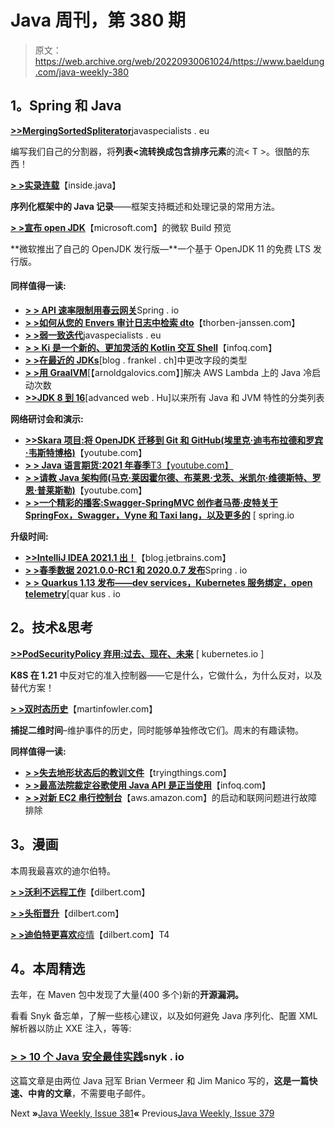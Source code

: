 # Java 周刊，第 380 期

> 原文：<https://web.archive.org/web/20220930061024/https://www.baeldung.com/java-weekly-380>

## 1。Spring 和 Java

[**>>MergingSortedSpliterator**](https://web.archive.org/web/20220628053707/https://www.javaspecialists.eu/archive/Issue289-MergingSortedSpliterator.html)javaspecialists . eu

编写我们自己的分割器，将**列表<流<T>转换成包含排序元素**的流< T >。很酷的东西！

[**> >实录连载**](https://web.archive.org/web/20220628053707/https://inside.java/2021/04/06/record-serialization-in-practise/)【inside.java】

**序列化框架中的 Java 记录**——框架支持概述和处理记录的常用方法。

[**> >宣布 open JDK**](https://web.archive.org/web/20220628053707/https://devblogs.microsoft.com/java/announcing-preview-of-microsoft-build-of-openjdk/)【microsoft.com】的微软 Build 预览

**微软推出了自己的 OpenJDK 发行版—**一个基于 OpenJDK 11 的免费 LTS 发行版。

#### 同样值得一读:

*   [**> > API 速率限制用春云网关**](https://web.archive.org/web/20220628053707/https://spring.io/blog/2021/04/05/api-rate-limiting-with-spring-cloud-gateway)Spring . io
*   [**> >如何从您的 Envers 审计日志中检索 dto**](https://web.archive.org/web/20220628053707/https://thorben-janssen.com/envers-dto/)【thorben-janssen.com】
*   [**> >弱一致迭代**](https://web.archive.org/web/20220628053707/https://www.javaspecialists.eu/archive/Issue288-Weakly-Consistent-Iteration.html)javaspecialists . eu
*   [**> > Ki 是一个新的、更加灵活的 Kotlin 交互 Shell**](https://web.archive.org/web/20220628053707/https://www.infoq.com/news/2021/04/ki-kotlin-interactive-shell)【infoq.com】
*   [**> >在最近的 JDKs**](https://web.archive.org/web/20220628053707/https://blog.frankel.ch/changing-field-type-recent-jdks/)[blog . frankel . ch]中更改字段的类型
*   [**> >用 GraalVM**](https://web.archive.org/web/20220628053707/https://arnoldgalovics.com/tackling-java-cold-startup-times-on-aws-lambda-with-graalvm/)[【arnoldgalovics.com】]解决 AWS Lambda 上的 Java 冷启动次数
*   [**>>JDK 8 到 16**](https://web.archive.org/web/20220628053707/https://advancedweb.hu/a-categorized-list-of-all-java-and-jvm-features-since-jdk-8-to-16/)[advanced web . Hu]以来所有 Java 和 JVM 特性的分类列表

**网络研讨会和演示:**

*   [**>>Skara 项目:将 OpenJDK 迁移到 Git 和 GitHub(埃里克·迪韦布拉德和罗宾·韦斯特博格)**](https://web.archive.org/web/20220628053707/https://www.youtube.com/watch?v=-pBgplk7fVk)【youtube.com】
*   [**> > Java 语言期货:2021 年春季**T3【youtube.com】](https://web.archive.org/web/20220628053707/https://www.youtube.com/watch?v=K9SVV0XNIP8)
*   [**> >请教 Java 架构师(马克·莱因霍尔德、布莱恩·戈茨、米凯尔·维德斯特、罗恩·普莱斯勒)**](https://web.archive.org/web/20220628053707/https://www.youtube.com/watch?v=CVE4bWvuD3o)【youtube.com】
*   [**> >一个精彩的播客:Swagger-SpringMVC 创作者马蒂·皮特关于 SpringFox，Swagger，Vyne 和 Taxi lang，以及更多的**](https://web.archive.org/web/20220628053707/https://spring.io/blog/2021/04/01/a-bootiful-podcast-swagger-springmvc-creator-marty-pitt-on-springfox-swagger-vyne-and-taxi-lang-and-much-more) [ spring.io

**升级时间:**

*   [**>>IntelliJ IDEA 2021.1 出！**](https://web.archive.org/web/20220628053707/https://blog.jetbrains.com/idea/2021/04/intellij-idea-2021-1/)【blog.jetbrains.com】
*   [**> >春季数据 2021.0.0-RC1 和 2020.0.7 发布**](https://web.archive.org/web/20220628053707/https://spring.io/blog/2021/03/31/spring-data-2021-0-0-rc1-and-2020-0-7-released)Spring . io
*   [**> > Quarkus 1.13 发布——dev services，Kubernetes 服务绑定，open telemetry**](https://web.archive.org/web/20220628053707/https://quarkus.io/blog/quarkus-1-13-0-final-released/)[quar kus . io

## 2。技术&思考

[**>>PodSecurityPolicy 弃用:过去、现在、未来**](https://web.archive.org/web/20220628053707/https://kubernetes.io/blog/2021/04/06/podsecuritypolicy-deprecation-past-present-and-future/) [ kubernetes.io ]

**K8S 在 1.21** 中反对它的准入控制器——它是什么，它做什么，为什么反对，以及替代方案！

[**> >双时态历史**](https://web.archive.org/web/20220628053707/https://martinfowler.com/articles/bitemporal-history.html)【martinfowler.com】

**捕捉二维时间**–维护事件的历史，同时能够单独修改它们。周末的有趣读物。

**同样值得一读:**

*   [**> >失去地形状态后的教训文件**](https://web.archive.org/web/20220628053707/https://tryingthings.wordpress.com/2021/03/31/lessons-learned-after-losing-the-terraform-state-file/)【tryingthings.com】
*   [**> >最高法院裁定谷歌使用 Java API 是正当使用**](https://web.archive.org/web/20220628053707/https://www.infoq.com/news/2021/04/java-api-fair-use/)【infoq.com】
*   [**> >对新 EC2 串行控制台**](https://web.archive.org/web/20220628053707/https://aws.amazon.com/blogs/aws/troubleshoot-boot-and-networking-issues-with-new-ec2-serial-console/)【aws.amazon.com】的启动和联网问题进行故障排除

## 3。漫画

本周我最喜欢的迪尔伯特。

[**> >沃利不远程工作**](https://web.archive.org/web/20220628053707/https://dilbert.com/strip/2021-04-08)【dilbert.com】

[**> >头衔晋升**](https://web.archive.org/web/20220628053707/https://dilbert.com/strip/2021-04-07)【dilbert.com】

[**> >迪伯特更喜欢**疫情](https://web.archive.org/web/20220628053707/https://dilbert.com/strip/2021-04-06)【dilbert.com】T4

## 4。本周精选

去年，在 Maven 包中发现了大量(400 多个)新的**开源漏洞。**

看看 Snyk 备忘单，了解一些核心建议，以及如何避免 Java 序列化、配置 XML 解析器以防止 XXE 注入，等等:

### [> > 10 个 Java 安全最佳实践](/web/20220628053707/https://www.baeldung.com/snyk-cheat-sheet)snyk . io

这篇文章是由两位 Java 冠军 Brian Vermeer 和 Jim Manico 写的，**这是一篇快速、中肯的文章**，不需要电子邮件。

Next **»**[Java Weekly, Issue 381](/web/20220628053707/https://www.baeldung.com/java-weekly-381)**«** Previous[Java Weekly, Issue 379](/web/20220628053707/https://www.baeldung.com/java-weekly-379)